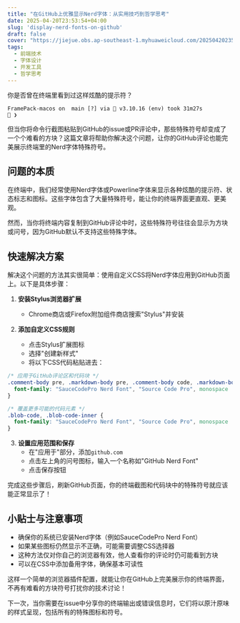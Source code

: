 ```yaml
---
title: "在GitHub上优雅显示Nerd字体：从实用技巧到哲学思考"
date: 2025-04-20T23:53:54+04:00
slug: 'display-nerd-fonts-on-github'
draft: false
cover: "https://jiejue.obs.ap-southeast-1.myhuaweicloud.com/20250420235634187.webp"
tags:
  - 前端技术
  - 字体设计
  - 开发工具
  - 哲学思考
---
```


你是否曾在终端里看到过这样炫酷的提示符？

```
FramePack-macos on  main [?] via 🐍 v3.10.16 (env) took 31m27s
󰄛 ❯
```

但当你将命令行截图粘贴到GitHub的issue或PR评论中，那些特殊符号却变成了一个个难看的方块？这篇文章将帮助你解决这个问题，让你的GitHub评论也能完美展示终端里的Nerd字体特殊符号。

<!--more-->

## 问题的本质

在终端中，我们经常使用Nerd字体或Powerline字体来显示各种炫酷的提示符、状态标志和图标。这些字体包含了大量特殊符号，能让你的终端界面更直观、更美观。

然而，当你将终端内容复制到GitHub评论中时，这些特殊符号往往会显示为方块或问号，因为GitHub默认不支持这些特殊字体。

## 快速解决方案

解决这个问题的方法其实很简单：使用自定义CSS将Nerd字体应用到GitHub页面上。以下是具体步骤：

1. **安装Stylus浏览器扩展**
   - Chrome商店或Firefox附加组件商店搜索"Stylus"并安装

2. **添加自定义CSS规则**
   - 点击Stylus扩展图标
   - 选择"创建新样式"
   - 将以下CSS代码粘贴进去：

```css
/* 应用于GitHub评论区和代码块 */
.comment-body pre, .markdown-body pre, .comment-body code, .markdown-body code {
  font-family: "SauceCodePro Nerd Font", "Source Code Pro", monospace !important;
}

/* 覆盖更多可能的代码元素 */
.blob-code, .blob-code-inner {
  font-family: "SauceCodePro Nerd Font", "Source Code Pro", monospace !important;
}
```

3. **设置应用范围和保存**
   - 在"应用于"部分，添加`github.com`
   - 点击左上角的问号图标，输入一个名称如"GitHub Nerd Font"
   - 点击保存按钮

完成这些步骤后，刷新GitHub页面，你的终端截图和代码块中的特殊符号就应该能正常显示了！

## 小贴士与注意事项

- 确保你的系统已安装Nerd字体（例如SauceCodePro Nerd Font）
- 如果某些图标仍然显示不正确，可能需要调整CSS选择器
- 这种方法仅对你自己的浏览器有效，他人查看你的评论时仍可能看到方块
- 可以在CSS中添加备用字体，确保基本可读性

这样一个简单的浏览器插件配置，就能让你在GitHub上完美展示你的终端界面，不再有难看的方块符号打扰你的技术讨论！

下一次，当你需要在issue中分享你的终端输出或错误信息时，它们将以原汁原味的样式呈现，包括所有的特殊图标和符号。

